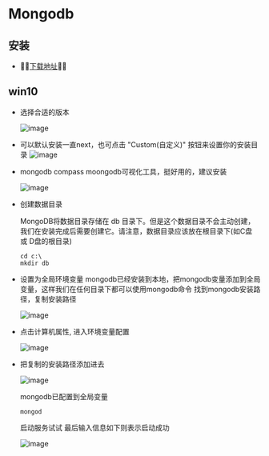 # Mongodb

## 安装
 - 💖💖[下载地址](https://www.mongodb.com/download-center/community)💖💖
 ## win10
  - 选择合适的版本

    ![image](https://upload-images.jianshu.io/upload_images/6078022-955fe942b044af18.jpg?imageMogr2/auto-orient/strip%7CimageView2/2/w/1240)
  - 可以默认安装一直next，也可点击 "Custom(自定义)" 按钮来设置你的安装目录
  ![image](https://upload-images.jianshu.io/upload_images/6078022-1c72b4d436b321c9.png?imageMogr2/auto-orient/strip%7CimageView2/2/w/1240)

  - mongodb compass moongodb可视化工具，挺好用的，建议安装

    ![image](https://upload-images.jianshu.io/upload_images/6078022-6ed168c4f6a8533b.png?imageMogr2/auto-orient/strip%7CimageView2/2/w/1240)
    
  - 创建数据目录

      MongoDB将数据目录存储在 db 目录下。但是这个数据目录不会主动创建，我们在安装完成后需要创建它。请注意，数据目录应该放在根目录下(如C盘 或 D盘的根目录)
      ```
      cd c:\
      mkdir db
      ```
  - 设置为全局环境变量
      mongodb已经安装到本地，把mongodb变量添加到全局变量，这样我们在任何目录下都可以使用mongodb命令
      找到mongodb安装路径，复制安装路径

    ![image](https://upload-images.jianshu.io/upload_images/6078022-71936eca09932346.png?imageMogr2/auto-orient/strip%7CimageView2/2/w/1240)

  - 点击计算机属性, 进入环境变量配置
  
    ![image](https://upload-images.jianshu.io/upload_images/6078022-ba3cde075cf43121.png?imageMogr2/auto-orient/strip%7CimageView2/2/w/1240)

  - 把复制的安装路径添加进去

    ![image](https://upload-images.jianshu.io/upload_images/6078022-7bb523fef474f369.png?imageMogr2/auto-orient/strip%7CimageView2/2/w/1240)
        
    mongodb已配置到全局变量

    ```
    mongod
    ```
    启动服务试试
    最后输入信息如下则表示启动成功

    ![image](https://upload-images.jianshu.io/upload_images/6078022-281a19f839122e31.png?imageMogr2/auto-orient/strip%7CimageView2/2/w/1240)